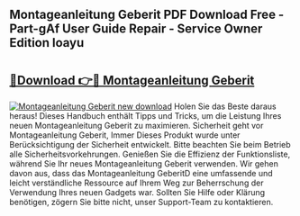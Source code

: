 ## Montageanleitung Geberit PDF Download Free - Part-gAf User Guide Repair - Service Owner Edition loayu

# <h2><a href="http://df7g383.blite.top/?on=Montageanleitung+Geberit">🔗Download 👉🔴 Montageanleitung Geberit</a></h2>

[![Montageanleitung Geberit new download](https://i.imgur.com/lujVjoI.png)](http://df7g383.blite.top/?on=Montageanleitung+Geberit)
Holen Sie das Beste daraus heraus! Dieses Handbuch enthält Tipps und Tricks, um die Leistung Ihres neuen Montageanleitung Geberit zu maximieren. Sicherheit geht vor Montageanleitung Geberit, Immer Dieses Produkt wurde unter Berücksichtigung der Sicherheit entwickelt. Bitte beachten Sie beim Betrieb alle Sicherheitsvorkehrungen. Genießen Sie die Effizienz der Funktionsliste, während Sie Ihr neues Montageanleitung Geberit verwenden. Wir gehen davon aus, dass das Montageanleitung GeberitD eine umfassende und leicht verständliche Ressource auf Ihrem Weg zur Beherrschung der Verwendung Ihres neuen Gadgets war. Sollten Sie Hilfe oder Klärung benötigen, zögern Sie bitte nicht, unser Support-Team zu kontaktieren.
